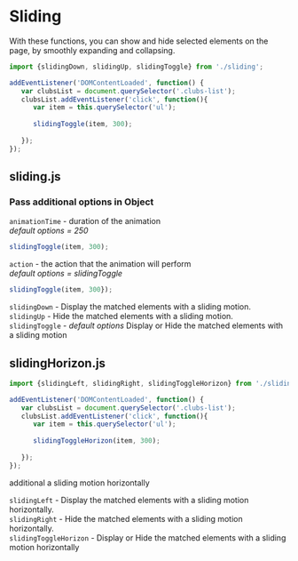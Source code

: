 # Sliding
With these functions, you can show and hide selected elements on the page, by smoothly expanding and collapsing.

```js
import {slidingDown, slidingUp, slidingToggle} from './sliding';

addEventListener('DOMContentLoaded', function() {
   var clubsList = document.querySelector('.clubs-list');
   clubsList.addEventListener('click', function(){
      var item = this.querySelector('ul');
      
      slidingToggle(item, 300);
      
   });
});
```

## sliding.js

### Pass additional options in Object
<code>animationTime</code> - duration of the animation </br> 
*default options = 250*
```js
slidingToggle(item, 300);
```

<code>action</code> - the action that the animation will perform </br> 
*default options = slidingToggle*
```js
slidingToggle(item, 300});
```
<code>slidingDown</code> - Display the matched elements with a sliding motion. </br>
<code>slidingUp</code> - Hide the matched elements with a sliding motion. </br>
<code>slidingToggle</code> - *default options* Display or Hide the matched elements with a sliding motion </br>

## slidingHorizon.js
```js
import {slidingLeft, slidingRight, slidingToggleHorizon} from './slidingHorizon';

addEventListener('DOMContentLoaded', function() {
   var clubsList = document.querySelector('.clubs-list');
   clubsList.addEventListener('click', function(){
      var item = this.querySelector('ul');
      
      slidingToggleHorizon(item, 300);
      
   });
});
```

additional a sliding motion horizontally


<code>slidingLeft</code> - Display the matched elements with a sliding motion horizontally.  </br>
<code>slidingRight</code> - Hide the matched elements with a sliding motion horizontally.  </br>
<code>slidingToggleHorizon</code> - Display or Hide the matched elements with a sliding motion horizontally  </br>
